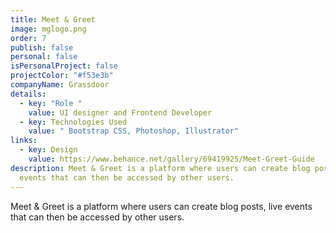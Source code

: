 ```yaml
---
title: Meet & Greet
image: mglogo.png
order: 7
publish: false
personal: false
isPersonalProject: false
projectColor: "#f53e3b"
companyName: Grassdoor
details:
  - key: "Role "
    value: UI designer and Frontend Developer
  - key: Technologies Used
    value: " Bootstrap CSS, Photoshop, Illustrator"
links:
  - key: Design
    value: https://www.behance.net/gallery/69419925/Meet-Greet-Guide
description: Meet & Greet is a platform where users can create blog posts, live
  events that can then be accessed by other users.
---
```

<!--StartFragment-->

Meet & Greet is a platform where users can create blog posts, live events that can then be accessed by other users.

<!--EndFragment-->